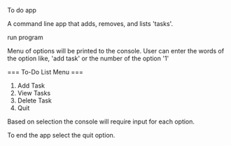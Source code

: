To do app

A command line app that adds, removes, and lists 'tasks'.

run program

Menu of options will be printed to the console.
User can enter the words of the option like, 'add task' or the number of the option '1'

=== To-Do List Menu ===

1. Add Task
2. View Tasks
3. Delete Task
4. Quit

Based on selection the console will require input for each option.

To end the app select the quit option.
